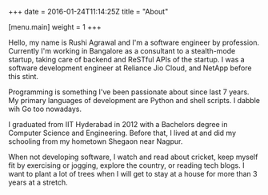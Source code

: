 +++
date = 2016-01-24T11:14:25Z
title = "About"

[menu.main]
	weight = 1
+++

Hello, my name is Rushi Agrawal and I'm a software engineer by profession.
Currently I'm working in Bangalore as a consultant to a stealth-mode startup,
taking care of backend and ReSTful APIs of the startup. I was a software
development engineer at Reliance Jio Cloud, and NetApp before this stint.

Programming is something I've been passionate about since last 7 years. My
primary languages of development are Python and shell scripts. I dabble wih Go
too nowadays.

I graduated from IIT Hyderabad in 2012 with a Bachelors degree in Computer
Science and Engineering. Before that, I lived at and did my schooling from my
hometown Shegaon near Nagpur.

When not developing software, I watch and read about cricket, keep myself fit
by exercising or jogging, explore the country, or reading tech blogs.
I want to plant a lot of trees when I will get to stay at a house for more than
3 years at a stretch.
